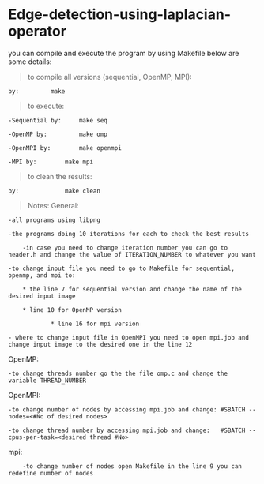 # Edge-detection-using-laplacian-operator
you can compile and execute the program by using Makefile
below are some details:
> to compile all versions (sequential, OpenMP, MPI):

	by:	 		make
> to execute:

	-Sequential by: 	make seq
        
	-OpenMP by: 		make omp
        
	-OpenMPI by: 		make openmpi
        
	-MPI by: 		make mpi
> to clean the results:

	by: 			make clean
> Notes: 
General: 
	
	-all programs using libpng
         
	-the programs doing 10 iterations for each to check the best results
	 
        -in case you need to change iteration number you can go to header.h and change the value of ITERATION_NUMBER to whatever you want
	
	-to change input file you need to go to Makefile for sequential, openmp, and mpi to:
	
		* the line 7 for sequential version and change the name of the desired input image
		
		* line 10 for OpenMP version
		
                * line 16 for mpi version
		
	- where to change input file in OpenMPI you need to open mpi.job and change input image to the desired one in the line 12
OpenMP:

	-to change threads number go the the file omp.c and change the variable THREAD_NUMBER
OpenMPI:
	
	-to change number of nodes by accessing mpi.job and change:	#SBATCH --nodes=<#No of desired nodes>
        
	-to change thread number by accessing mpi.job and change:	#SBATCH --cpus-per-task=<desired thread #No>
mpi:
	
        -to change number of nodes open Makefile in the line 9 you can redefine number of nodes



